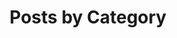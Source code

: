---
 title: "Posts by Category"
 layout: categories
 permalink: /categories/
 author_profile: true
---